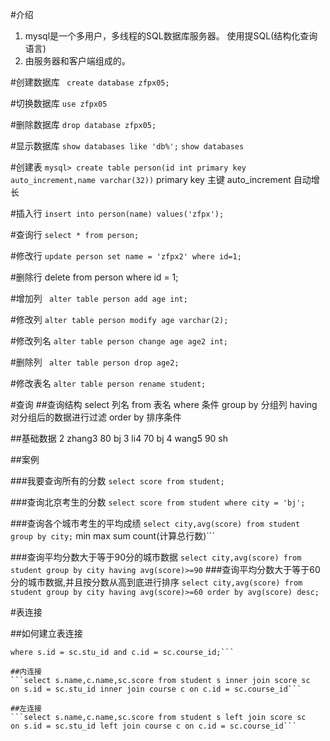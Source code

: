 #介绍
1. mysql是一个多用户，多线程的SQL数据库服务器。
使用提SQL(结构化查询语言)
2. 由服务器和客户端组成的。

#创建数据库
``` create database zfpx05;```

#切换数据库
```use zfpx05```

#删除数据库
``` drop database zfpx05; ```

#显示数据库
```show databases like 'db%';```
```show databases```

#创建表
```mysql> create table person(id int primary key auto_increment,name varchar(32))```
primary key 主键
auto_increment 自动增长

#插入行
```insert into person(name) values('zfpx');```

#查询行
```select * from person;```

#修改行
```update person set name = 'zfpx2' where id=1;```

#删除行
delete from  person where id = 1;

#增加列
``` alter table person add age int;```

#修改列
```alter table person modify age varchar(2);```

#修改列名
```alter table person change age age2 int;```

#删除列
``` alter table person drop age2;```

#修改表名
```alter table person rename student;```

#查询
##查询结构
select 列名
from 表名
where 条件
group by 分组列
having 对分组后的数据进行过滤
order by 排序条件

##基础数据
2	zhang3	80	bj
3	li4	70	bj
4	wang5	90	sh

##案例

###我要查询所有的分数
```select score from student;```

###查询北京考生的分数
```select score from student where city = 'bj';```

###查询各个城市考生的平均成绩
```select city,avg(score) from student group by city;```
min max sum count(计算总行数)```

###查询平均分数大于等于90分的城市数据
```select city,avg(score) from student group by city having avg(score)>=90```
###查询平均分数大于等于60分的城市数据,并且按分数从高到底进行排序
```select city,avg(score) from student group by city having avg(score)>=60 order by avg(score) desc;```

#表连接

##如何建立表连接
```select s.name,c.name,sc.score from student s,course c,score sc
where s.id = sc.stu_id and c.id = sc.course_id;```

##内连接
```select s.name,c.name,sc.score from student s inner join score sc
on s.id = sc.stu_id inner join course c on c.id = sc.course_id```

##左连接
```select s.name,c.name,sc.score from student s left join score sc
on s.id = sc.stu_id left join course c on c.id = sc.course_id```

